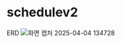 # schedulev2

ERD
![화면 캡처 2025-04-04 134728](https://github.com/user-attachments/assets/181fd389-a71f-4b91-b84e-fba90b60749b)

